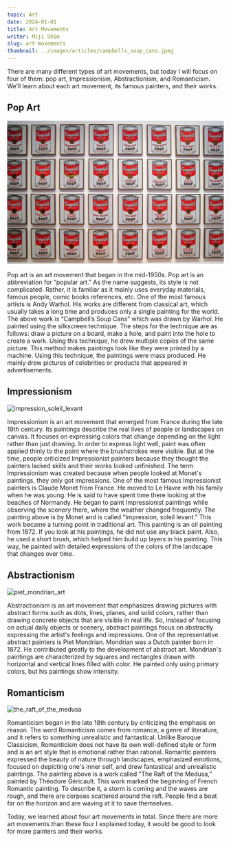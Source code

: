 ```yaml
---
topic: Art
date: 2024-01-01
title: Art Movements
writer: Miji Shim
slug: art-movements
thumbnail: ../images/articles/campbells_soup_cans.jpeg
---
```

There are many different types of art movements, but today I will focus on four of them: pop art, Impressionism, Abstractionism, and Romanticism. We’ll learn about each art movement, its famous painters, and their works.

## Pop Art
![campbells_soup_cans](../images/articles/campbells_soup_cans.jpeg)

Pop art is an art movement that began in the mid-1950s. Pop art is an abbreviation for “popular art.” As the name suggests, its style is not complicated. Rather, it is familiar as it mainly uses everyday materials, famous people, comic books references, etc. One of the most famous artists is Andy Warhol. His works are different from classical art, which usually takes a long time and produces only a single painting for the world. The above work is “Campbell’s Soup Cans” which was drawn by Warhol. He painted using the silkscreen technique. The steps for the technique are as follows: draw a picture on a board, make a hole, and paint into the hole to create a work. Using this technique, he drew multiple copies of the same picture. This method makes paintings look like they were printed by a machine. Using this technique, the paintings were mass produced. He mainly drew pictures of celebrities or products that appeared in advertisements. 

## Impressionism
![impression_soleil_levant](https://smarthistory.org/wp-content/uploads/2023/07/dezoomify-result-27-scaled.jpg)

Impressionism is an art movement that emerged from France during the late 19th century. Its paintings describe the real lives of people or landscapes on canvas. It focuses on expressing colors that change depending on the light rather than just drawing. In order to express light well, paint was often applied thinly to the point where the brushstrokes were visible. But at the time, people criticized Impressionist painters because they thought the painters lacked skills and their works looked unfinished. The term Impressionism was created because when people looked at Monet's paintings, they only got impressions. One of the most famous Impressionist painters is Claude Monet from France. He moved to Le Havre with his family when he was young. He is said to have spent time there looking at the beaches of Normandy. He began to paint Impressionist paintings while observing the scenery there, where the weather changed frequently. The painting above is by Monet and is called “Impression, soleil levant.” This work became a turning point in traditional art. This painting is an oil painting from 1872. If you look at his paintings, he did not use any black paint. Also, he used a short brush, which helped him build up layers in his painting. This way, he painted with detailed expressions of the colors of the landscape that changes over time.

## Abstractionism
![piet_mondrian_art](https://miro.medium.com/v2/resize:fit:828/1*PkrFgCcRVY9JyYpgry0B2Q.jpeg)

Abstractionism is an art movement that emphasizes drawing pictures with abstract forms such as dots, lines, planes, and solid colors, rather than drawing concrete objects that are visible in real life. So, instead of focusing on actual daily objects or scenery, abstract paintings focus on abstractly expressing the artist's feelings and impressions. One of the representative abstract painters is Piet Mondrian. Mondrian was a Dutch painter born in 1872. He contributed greatly to the development of abstract art. Mondrian's paintings are characterized by squares and rectangles drawn with horizontal and vertical lines filled with color. He painted only using primary colors, but his paintings show intensity.

## Romanticism
![the_raft_of_the_medusa](https://upload.wikimedia.org/wikipedia/commons/1/15/JEAN_LOUIS_TH%C3%89ODORE_G%C3%89RICAULT_-_La_Balsa_de_la_Medusa_%28Museo_del_Louvre%2C_1818-19%29.jpg)

Romanticism began in the late 18th century by criticizing the emphasis on reason. The word Romanticism comes from romance, a genre of literature, and it refers to something unrealistic and fantastical. Unlike Baroque Classicism, Romanticism does not have its own well-defined style or form and is an art style that is emotional rather than rational. Romantic painters expressed the beauty of nature through landscapes, emphasized emotions, focused on depicting one's inner self, and drew fantastical and unrealistic paintings. The painting above is a work called “The Raft of the Medusa,” painted by Théodore Géricault. This work marked the beginning of French Romantic painting. To describe it, a storm is coming and the waves are rough, and there are corpses scattered around the raft. People find a boat far on the horizon and are waving at it to save themselves.

Today, we learned about four art movements in total. Since there are more art movements than these four I explained today, it would be good to look for more painters and their works.